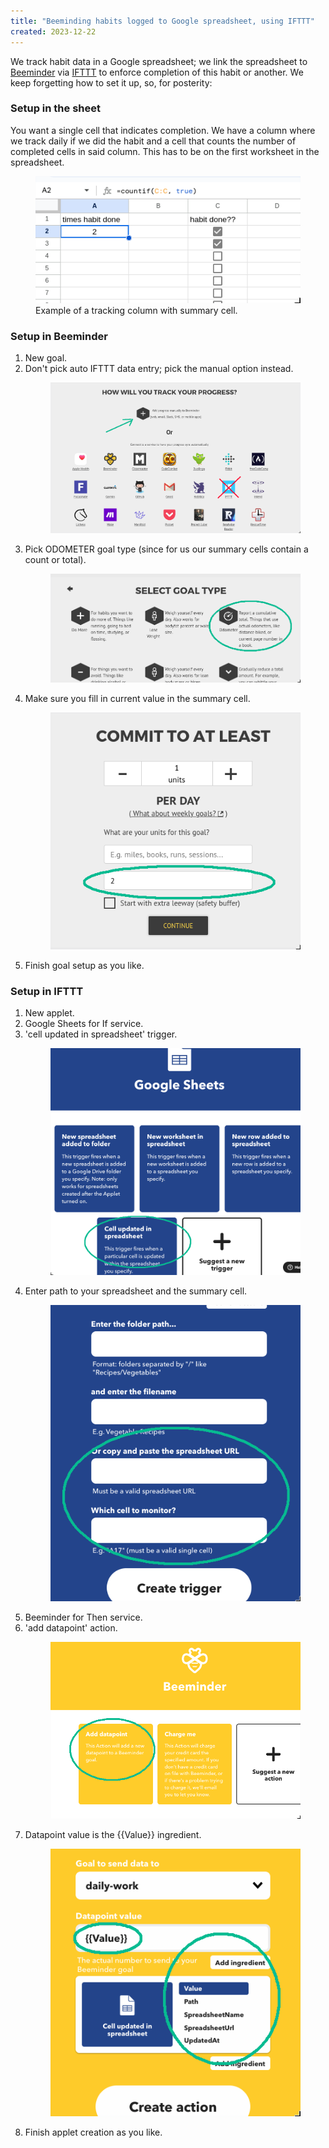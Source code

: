 ```yaml
---
title: "Beeminding habits logged to Google spreadsheet, using IFTTT"
created: 2023-12-22
---
```

We track habit data in a Google spreadsheet; we link the spreadsheet to [Beeminder](https://www.beeminder.com/) via [IFTTT](https://ifttt.com/) to enforce completion of this habit or another. We keep forgetting how to set it up, so, for posterity:

### Setup in the sheet
You want a single cell that indicates completion. We have a column where we track daily if we did the habit and a cell that counts the number of completed cells in said column. This has to be on the first worksheet in the spreadsheet.
<figure><img src="img/habit-tracker-example-sheets-example-setup.png" alt="Google Sheets spreadsheet. Column C is a checkbox column titled 'habit done??' and two checkboxes are checked. In column A a cell, titled 'times habit done', is filled with a formula (=countif(c:c, true)) that counts the number of checkboxes that are filled in column C (here 2)." /><figcaption>Example of a tracking column with summary cell.</figcaption></figure>

### Setup in Beeminder
1. New goal. 
2. Don't pick auto IFTTT data entry; pick the manual option instead. <figure><img src="img/habit-tracker-example-not-ifttt-auto.png" /></figure>
3. Pick ODOMETER goal type (since for us our summary cells contain a count or total). <figure><img src="img/habit-tracker-example-odometer-goal.png" /></figure>
4. Make sure you fill in current value in the summary cell. <figure><img src="img/habit-tracker-example-cell-cur-val.png" /></figure>
5. Finish goal setup as you like.

### Setup in IFTTT
1. New applet.
2. Google Sheets for If service.
3. 'cell updated in spreadsheet' trigger. <figure><img src="img/habit-tracker-example-cell-updated-in-spreadsheet.png" /></figure>
4. Enter path to your spreadsheet and the summary cell. <figure><img src="img/habit-tracker-example-sheet-path-cell-val.png" /></figure>
5. Beeminder for Then service.
6. 'add datapoint' action. <figure><img src="img/habit-tracker-example-beeminder-action.png" /></figure>
7. Datapoint value is the {{Value}} ingredient. <figure><img src="img/habit-tracker-example-ifttt-value-ingredient.png" /></figure>
8. Finish applet creation as you like.